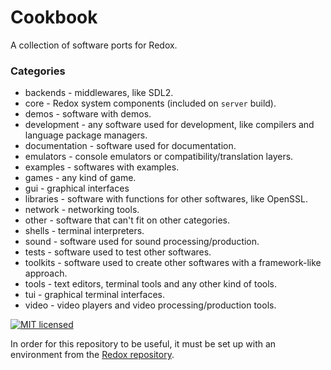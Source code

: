 # Cookbook

A collection of software ports for Redox.

### Categories

- backends - middlewares, like SDL2.
- core - Redox system components (included on `server` build).
- demos - software with demos.
- development - any software used for development, like compilers and language package managers.
- documentation - software used for documentation.
- emulators - console emulators or compatibility/translation layers.
- examples - softwares with examples.
- games - any kind of game.
- gui - graphical interfaces
- libraries - software with functions for other softwares, like OpenSSL.
- network - networking tools.
- other - software that can't fit on other categories.
- shells - terminal interpreters.
- sound - software used for sound processing/production.
- tests - software used to test other softwares.
- toolkits - software used to create other softwares with a framework-like approach.
- tools - text editors, terminal tools and any other kind of tools.
- tui - graphical terminal interfaces.
- video - video players and video processing/production tools.

[![MIT licensed](https://img.shields.io/badge/license-MIT-blue.svg)](./LICENSE)

In order for this repository to be useful, it must be set up with an environment
from the [Redox repository](https://gitlab.redox-os.org/redox-os/redox).
